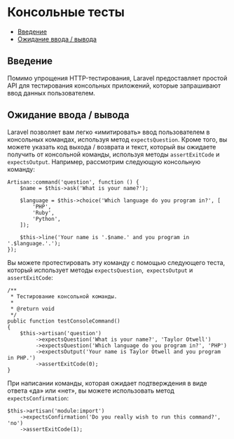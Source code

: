 # Консольные тесты

- [Введение](#introduction)
- [Ожидание ввода / вывода](#expecting-input-and-output)

<a name="introduction"></a>
## Введение

Помимо упрощения HTTP-тестирования, Laravel предоставляет простой API для тестирования консольных приложений, которые запрашивают ввод данных пользователем.

<a name="expecting-input-and-output"></a>
## Ожидание ввода / вывода

Laravel позволяет вам легко «имитировать» ввод пользователем в консольных командах, используя метод `expectsQuestion`. Кроме того, вы можете указать код выхода / возврата и текст, который вы ожидаете получить от консольной команды, используя методы `assertExitCode` и `expectsOutput`. Например, рассмотрим следующую консольную команду:

    Artisan::command('question', function () {
        $name = $this->ask('What is your name?');

        $language = $this->choice('Which language do you program in?', [
            'PHP',
            'Ruby',
            'Python',
        ]);

        $this->line('Your name is '.$name.' and you program in '.$language.'.');
    });

Вы можете протестировать эту команду с помощью следующего теста, который использует методы `expectsQuestion`,` expectsOutput` и `assertExitCode`:

    /**
     * Тестирование консольной команды.
     *
     * @return void
     */
    public function testConsoleCommand()
    {
        $this->artisan('question')
             ->expectsQuestion('What is your name?', 'Taylor Otwell')
             ->expectsQuestion('Which language do you program in?', 'PHP')
             ->expectsOutput('Your name is Taylor Otwell and you program in PHP.')
             ->assertExitCode(0);
    }

При написании команды, которая ожидает подтверждения в виде ответа «да» или «нет», вы можете использовать метод `expectsConfirmation`:

    $this->artisan('module:import')
        ->expectsConfirmation('Do you really wish to run this command?', 'no')
        ->assertExitCode(1);
